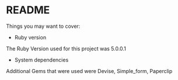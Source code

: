 # README

Things you may want to cover:

* Ruby version 

The Ruby Version used for this project was 5.0.0.1

* System dependencies

Additional Gems that were used were Devise, Simple_form, Paperclip


